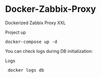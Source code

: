 # Docker-Zabbix-Proxy

Dockerized Zabbix Proxy XXL

Project up
<pre>
docker-compose up -d 
</pre>

You can check logs during DB initialization:

Logs
<pre>
 docker logs db
</pre>
